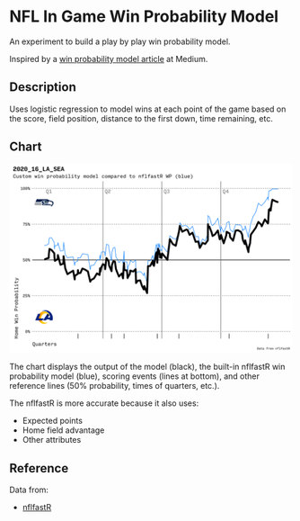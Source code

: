 # NFL In Game Win Probability Model

An experiment to build a play by play win probability model.

Inspired by a [win probability model article](https://medium.com/@technocat79/building-a-basic-in-game-win-probability-model-for-the-nfl-54600e57fe1c) at Medium.

## Description

Uses logistic regression to model wins at each point of the game based on the score, field position, distance to the first down, time remaining, etc.

## Chart

![In Game Win Probability](out/wp-2020_16_LA_SEA.png)

The chart displays the output of the model (black), the built-in nflfastR win probability model (blue), scoring events (lines at bottom), and other reference lines (50% probability, times of quarters, etc.).

The nflfastR is more accurate because it also uses:

- Expected points
- Home field advantage
- Other attributes

## Reference

Data from:

- [nflfastR](https://www.nflfastr.com/index.html)
